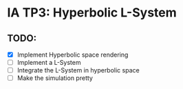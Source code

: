 # IA TP3: Hyperbolic L-System

## TODO:

- [x] Implement Hyperbolic space rendering
- [ ] Implement a L-System
- [ ] Integrate the L-System in hyperbolic space
- [ ] Make the simulation pretty
